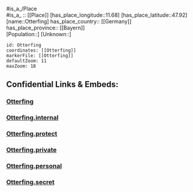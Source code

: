 ﻿---
location: [47.92,11.68] 
mapzoom: [7,12] 
mapmarker: city 
type: City
tags:
- geo/City


SpocWebEntityId: 33189
isDeleted: false
confidential: public

---
#is_a_/Place  
#is_a_ :: [[Place]] 
[has_place_longitude::11.68] 
[has_place_latitude::47.92] 
[name::Otterfing] 
has_place_country:: [[Germany]]  
has_place_province:: [[Bayern]]  
[Population::] 
[Unknown::] 


```leaflet
id: Otterfing
coordinates: [[Otterfing]] 
markerFile: [[Otterfing]] 
defaultZoom: 11 
maxZoom: 18
```


## Confidential Links & Embeds: 

### [Otterfing](/_public/Earth/Continent/Europe/Europe~Central/Germany/Germany~West/Bayern/counties~Bayern/Miesbach/cities~Miesbach/Otterfing.md) 

### [Otterfing.internal](/_internal/Earth/Continent/Europe/Europe~Central/Germany/Germany~West/Bayern/counties~Bayern/Miesbach/cities~Miesbach/Otterfing.internal.md) 

### [Otterfing.protect](/_protect/Earth/Continent/Europe/Europe~Central/Germany/Germany~West/Bayern/counties~Bayern/Miesbach/cities~Miesbach/Otterfing.protect.md) 

### [Otterfing.private](/_private/Earth/Continent/Europe/Europe~Central/Germany/Germany~West/Bayern/counties~Bayern/Miesbach/cities~Miesbach/Otterfing.private.md) 

### [Otterfing.personal](/_personal/Earth/Continent/Europe/Europe~Central/Germany/Germany~West/Bayern/counties~Bayern/Miesbach/cities~Miesbach/Otterfing.personal.md) 

### [Otterfing.secret](/_secret/Earth/Continent/Europe/Europe~Central/Germany/Germany~West/Bayern/counties~Bayern/Miesbach/cities~Miesbach/Otterfing.secret.md) 
